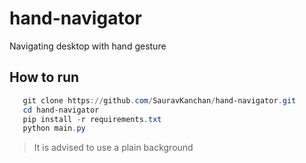# hand-navigator #

Navigating desktop with hand gesture

## How to run ##
```powershell
   git clone https://github.com/SauravKanchan/hand-navigator.git
   cd hand-navigator
   pip install -r requirements.txt
   python main.py
```
>It is advised to use a plain background


